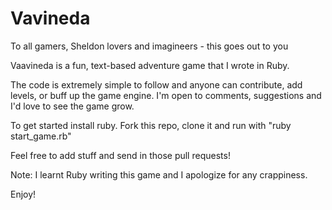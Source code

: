 Vavineda
========

To all gamers, Sheldon lovers and imagineers - this goes out to you

Vaavineda is a fun, text-based adventure game that I wrote in Ruby. 

The code is extremely simple to follow and anyone can contribute, add levels, or buff up the game engine. I'm open to comments, suggestions and I'd love to see the game grow. 

To get started install ruby. Fork this repo, clone it and run with "ruby start_game.rb"

Feel free to add stuff and send in those pull requests!

Note: I learnt Ruby writing this game and I apologize for any crappiness.

Enjoy!
